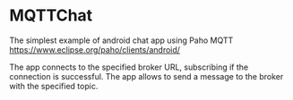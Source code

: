 # MQTTChat

The simplest example of android chat app using Paho MQTT https://www.eclipse.org/paho/clients/android/

The app connects to the specified broker URL, subscribing if the connection is successful.
The app allows to send a message to the broker with the specified topic.

